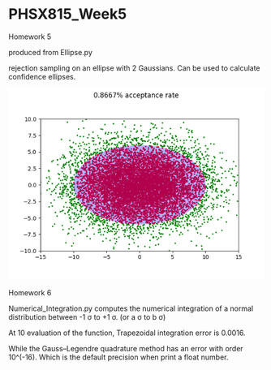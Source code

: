 # PHSX815_Week5

Homework 5

produced from Ellipse.py

rejection sampling on an ellipse with 2 Gaussians. Can be used to calculate confidence ellipses.

![alt text](https://github.com/ZhongtianD/PHSX815_Week5/blob/main/Ellipse_sample.png?raw=true)


Homework 6

Numerical_Integration.py computes the numerical integration of a normal distribution between -1 σ to +1 σ. (or a σ to b σ)

At 10 evaluation of the function, Trapezoidal integration error is 0.0016.

While the Gauss–Legendre quadrature method has an error with order 10^(-16). Which is the default precision when print a float number.
